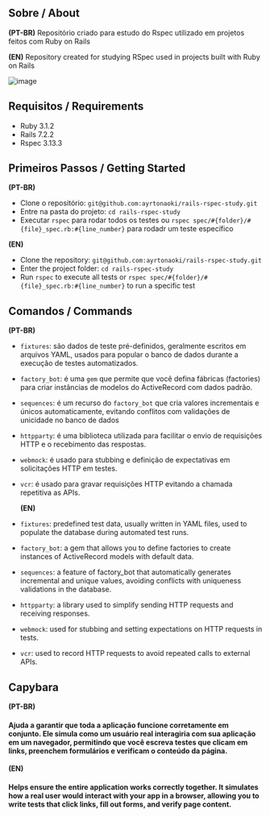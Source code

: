 ## Sobre / About
**(PT-BR)**
Repositório criado para estudo do Rspec utilizado em projetos feitos com Ruby on Rails

**(EN)**
Repository created for studying RSpec used in projects built with Ruby on Rails

![image](https://github.com/user-attachments/assets/379e36f9-ed60-4db1-81ce-81d2b828cf1f)

## Requisitos / Requirements
- Ruby 3.1.2
- Rails 7.2.2
- Rspec 3.13.3

## Primeiros Passos / Getting Started
**(PT-BR)**
- Clone o repositório: `git@github.com:ayrtonaoki/rails-rspec-study.git`
- Entre na pasta do projeto: `cd rails-rspec-study`
- Executar `rspec` para rodar todos os testes ou `rspec spec/#{folder}/#{file}_spec.rb:#{line_number}` para rodadr um teste específico

**(EN)**
- Clone the repository: `git@github.com:ayrtonaoki/rails-rspec-study.git`
- Enter the project folder: `cd rails-rspec-study`
- Run `rspec` to execute all tests or `rspec spec/#{folder}/#{file}_spec.rb:#{line_number}` to run a specific test

## Comandos / Commands
**(PT-BR)**
- `fixtures`:  são dados de teste pré-definidos, geralmente escritos em arquivos YAML, usados para popular o banco de dados durante a execução de testes automatizados.
- `factory_bot`: é uma `gem` que permite que você defina fábricas (factories) para criar instâncias de modelos do ActiveRecord com dados padrão.
- `sequences`: é um recurso do `factory_bot` que cria valores incrementais e únicos automaticamente, evitando conflitos com validações de unicidade no banco de dados
- `httpparty`: é uma biblioteca utilizada para facilitar o envio de requisições HTTP e o recebimento das respostas.
- `webmock`: é usado para stubbing e definição de expectativas em solicitações HTTP em testes.
- `vcr`: é usado para gravar requisições HTTP evitando a chamada repetitiva as APIs.

  **(EN)**
- `fixtures`: predefined test data, usually written in YAML files, used to populate the database during automated test runs.
- `factory_bot`: a gem that allows you to define factories to create instances of ActiveRecord models with default data.
- `sequences`: a feature of factory_bot that automatically generates incremental and unique values, avoiding conflicts with uniqueness validations in the database.
- `httpparty`: a library used to simplify sending HTTP requests and receiving responses.
- `webmock`: used for stubbing and setting expectations on HTTP requests in tests.
- `vcr`: used to record HTTP requests to avoid repeated calls to external APIs.

## Capybara
**(PT-BR)**
#### Ajuda a garantir que toda a  aplicação funcione corretamente em conjunto. Ele simula como um usuário real interagiria com sua aplicação em um navegador, permitindo que você escreva testes que clicam em links, preenchem formulários e verificam o conteúdo da página.

**(EN)**
#### Helps ensure the entire application works correctly together. It simulates how a real user would interact with your app in a browser, allowing you to write tests that click links, fill out forms, and verify page content.
